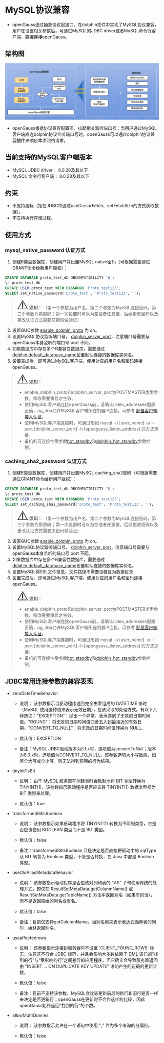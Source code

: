 # MySQL协议兼容

-   openGauss通过抽象协议层接口，在dolphin插件中实现了MySQL协议兼容，用户在设置相关参数后，可通过MySQL的JDBC driver或者MySQL命令行客户端，直接连接openGauss。

## 架构图
![dolphin-proto](figures/dolphin-proto-arc.png)

- openGauss根据协议兼容配置项，拉起相关监听端口号；当用户通过MySQL客户端直连dolphin协议监听端口号时，openGauss可以通过dolphin协议兼容插件来响应本次网络请求。

## 当前支持的MySQL客户端版本

-   MySQL JDBC driver： 8.0.28及其以下
-   MySQL 命令行客户端： 8.0.28及其以下

## 约束

-   不支持游标（指在JDBC中通过useCursorFetch、setFetchSize的方式获取数据）。
-   不支持执行存储过程。

## 使用方式

### mysql_native_password 认证方式

1. 创建B类型数据库，创建用户并设置MySQL native密码（可根据需要通过GRANT命令给新用户赋权）：
```SQL
CREATE DATABASE proto_test_db DBCOMPATIBILITY 'B';
\c proto_test_db
CREATE USER proto_test WITH PASSWORD 'Proto_test123';
SELECT set_native_password('proto_test', 'Proto_test123', '');
```
>![](public_sys-resources/icon-notice.png) **须知：** （第一个参数为用户名，第二个参数为MySQL连接密码，第三个参数为原密码；第一次设置时可以为空或者任意值，后续更改密码以及更改认证方式需要原密码做验证）

2. 设置GUC参数 [enable_dolphin_proto](../DatabaseReference/连接设置.md#enable_dolphin_proto) 为 on。
3. 设置MySQL协议监听端口号， [dolphin_server_port](../DatabaseReference/连接设置.md#dolphin_server_port)，注意端口号需要与openGauss本身监听的端口号 port 不同。
4. 如果数据库中存在多个B兼容性数据库，需要通过[dolphin.default_database_name](./dolphin-GUC参数说明.md#dolphindefault_database_name)设置默认连接的数据库实例名。
5. 设置完成后，即可通过MySQL客户端，使用对应的用户名和密码连接openGauss。

>![](public_sys-resources/icon-notice.png) **须知：** 
>
>-   enable_dolphin_proto和dolphin_server_port为POSTMASTER类型参数，修改需要重启才生效。
>-   使用MySQL客户端连接openGauss前，请确认listen_addresses配置正确，pg_hba允许MySQL客户端所在机器IP连接。可参考 [配置客户端接入认证](../DatabaseAdministrationGuide/配置客户端接入认证.md)。
>-   使用MySQL客户端连接时，可通过形如 mysql -u [user_name] -p --port [dolphin_server_port] -h [opengauss_listen_address] 的方式连接。
>-   备机的可连接性受参数[hot_standby](../DatabaseReference/备服务器.md)和[dolphin_hot_standby](../DatabaseReference/连接设置.md)参数控制。

### caching_sha2_password 认证方式

1. 创建B类型数据库，创建用户并设置MySQL caching_sha2密码（可根据需要通过GRANT命令给新用户赋权）：
```SQL
CREATE DATABASE proto_test_db DBCOMPATIBILITY 'B';
\c proto_test_db
CREATE USER proto_test WITH PASSWORD 'Proto_test123';
SELECT set_caching_sha2_password('proto_test', 'Proto_test123', '');
```
>![](public_sys-resources/icon-notice.png) **须知：** （第一个参数为用户名，第二个参数为MySQL连接密码，第三个参数为原密码；第一次设置时可以为空或者任意值，后续更改密码以及更改认证方式需要原密码做验证）
2. 设置GUC参数 [enable_dolphin_proto](../DatabaseReference/连接设置.md#enable_dolphin_proto) 为 on。
3. 设置MySQL协议监听端口号， [dolphin_server_port](../DatabaseReference/连接设置.md#dolphin_server_port)，注意端口号需要与openGauss本身监听的端口号 port 不同。
4. 如果数据库中存在多个B兼容性数据库，需要通过[dolphin.default_database_name](./dolphin-GUC参数说明.md#dolphindefault_database_name)设置默认连接的数据库实例名。
5. 设置MySQL得SSL文件信息，文件路径不需要设置且为数据目录
6. 设置完成后，即可通过MySQL客户端，使用对应的用户名和密码连接openGauss。

>![](public_sys-resources/icon-notice.png) **须知：** 
>
>-   enable_dolphin_proto和dolphin_server_port为POSTMASTER类型参数，修改需要重启才生效。
>-   使用MySQL客户端连接openGauss前，请确认listen_addresses配置正确，pg_hba允许MySQL客户端所在机器IP连接。可参考 [配置客户端接入认证](../DatabaseAdministrationGuide/配置客户端接入认证.md)。
>-   使用MySQL客户端连接时，可通过形如 mysql -u [user_name] -p --port [dolphin_server_port] -h [opengauss_listen_address] 的方式连接。
>-   备机的可连接性受参数[hot_standby](../DatabaseReference/备服务器.md)和[dolphin_hot_standby](../DatabaseReference/连接设置.md)参数控制。

## JDBC常用连接参数的兼容表现

- zeroDateTimeBehavior
    - 说明： 该参数指示当驱动程序遇到完全由零组成的 DATETIME 值时（MySQL 使用这种值来表示无效日期），应该采取的处理方式。有以下几种选项："EXCEPTION"：抛出一个异常，表示遇到了无效的日期时间值。"ROUND"：将无效的日期时间值四舍五入到最接近的有效日期。"CONVERT_TO_NULL"：将无效的日期时间值转换为 NULL。

    - 默认值：EXCEPTION

    - 备注：MySQL JDBC驱动版本为5.1.x时，选项值为convertToNull；版本为8.0.x时，选项值为CONVERT_TO_NULL。该参数选项大小写敏感，如若全大写或全小写，则无法得到预期的行为结果。

- tinyInt1isBit
    - 说明： 由于 MySQL 服务器在创建表时会默默地将 BIT 类型转换为 TINYINT(1)，该参数指示驱动程序是否应该将 TINYINT(1) 数据类型视为 BIT 类型来处理。

    - 默认值：true

- transformedBitIsBoolean
    - 说明： 该参数指示如果驱动程序将 TINYINT(1) 转换为不同的类型，它是否应该使用 BOOLEAN 类型而不是 BIT 类型。

    - 默认值：false

    - 备注：transformedBitIsBoolean 只是决定是否直接把驱动中的 sqlType 从 BIT 转换为 Boolean 类型，不管是否转换，在 Java 中都是 Boolean 类型。

- useOldAliasMetadataBehavior
    - 说明： 该参数指示驱动程序是否应该对列和表的 "AS" 子句使用传统的处理方式，即仅在 ResultSetMetaData.getColumnName() 或 ResultSetMetaData.getTableName() 方法中返回别名（如果有的话），而不是返回原始的列名或表名。

    - 默认值：false

    - 备注：目前仅支持getColumnName。当别名用来表示表达式而非表的列时，始终返回别名。

- useaffectedrows
    - 说明： 该参数指示连接到服务器时不设置 'CLIENT_FOUND_ROWS' 标志。注意这不符合 JDBC 规范，并且会影响大多数依赖于 DML 语句的“找到的行”与“受影响的行”之间差异的应用程序，但它确实会导致服务器返回由 "INSERT ... ON DUPLICATE KEY UPDATE" 语句产生的正确的更新计数。

    - 默认值：false

    - 备注：目前不支持该参数。MySQL会比较更新前后的新行和旧行是否一样来决定是否更新行；openGauss在更新时不会作这样的比较，因此openGauss始终返回“找到的行”的个数。

- allowMultiQueries
    - 说明： 该参数指示允许在一个语句中使用 ";" 作为多个查询的分隔符。

    - 默认值：false